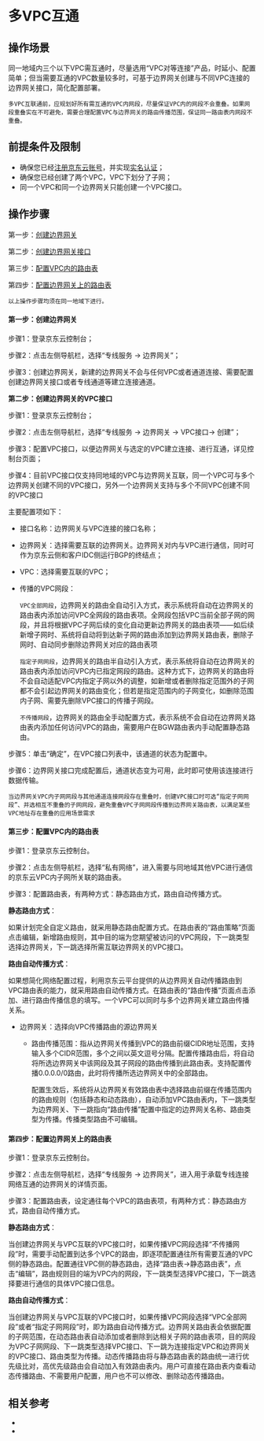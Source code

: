 # 多VPC互通

## 操作场景
同一地域内三个以下VPC需互通时，尽量选用“VPC对等连接”产品，时延小、配置简单；但当需要互通的VPC数量较多时，可基于边界网关创建与不同VPC连接的边界网关接口，简化配置部署。

``
多VPC互联通前，应规划好所有需互通的VPC内网段，尽量保证VPC内的网段不会重叠。如果网段重叠实在不可避免，需要合理配置VPC与边界网关的路由传播范围，保证同一路由表内网段不重叠。
``
## 前提条件及限制
- 确保您已经[注册京东云账号](https://user.jdcloud.com/register?returnUrl=https%3A%2F%2Fwww.jdcloud.com%2F)，并实现[实名认证](https://docs.jdcloud.com/cn/real-name-verification/introduction)；
- 确保您已经创建了两个VPC，VPC下划分了子网；
- 同一个VPC和同一个边界网关只能创建一个VPC接口。


## 操作步骤

第一步：[创建边界网关](multiple-vpcs-interconnection#user-content-1)

第二步：[创建边界网关接口](multiple-vpcs-interconnection#user-content-2)

第三步：[配置VPC内的路由表](multiple-vpcs-interconnection#user-content-3)

第四步：[配置边界网关上的路由表](multiple-vpcs-interconnection#user-content-4)

```
以上操作步骤均须在同一地域下进行。
```

#### **第一步：创建边界网关**

<div id="user-content-1"> </div>

步骤1：登录京东云控制台；

步骤2：点击左侧导航栏，选择“专线服务 -> 边界网关”；

步骤3：创建边界网关，新建的边界网关不会与任何VPC或者通道连接、需要配置创建边界网关接口或者专线通道等建立连接通道。



**第二步：创建边界网关的VPC接口**

<div id="user-content-2"> </div>

步骤1：登录京东云控制台；

步骤2：点击左侧导航栏，选择“专线服务 -> 边界网关 -> VPC接口-> 创建”；

步骤3：配置VPC接口，以便边界网关与选定的VPC建立连接、进行互通，详见控制台页面；

步骤4：目前VPC接口仅支持同地域的VPC与边界网关互联，同一个VPC可与多个边界网关创建不同的VPC接口，另外一个边界网关支持与多个不同VPC创建不同的VPC接口

主要配置项如下：

  - 接口名称：边界网关与VPC连接的接口名称；

  - 边界网关：选择需要互联的边界网关。边界网关对内与VPC进行通信，同时可作为京东云侧和客户IDC侧运行BGP的终结点；
  
  - VPC：选择需要互联的VPC；
  
  - 传播的VPC网段：
  
    ``VPC全部网段``，边界网关的路由全自动引入方式，表示系统将自动在边界网关的路由表内添加访问VPC全网段的路由表项。全网段包括VPC当前全部子网的网段，并且将根据VPC子网后续的变化自动更新边界网关的路由表项——如后续新增子网时、系统将自动将到达新子网的路由添加到边界网关路由表，删除子网时、自动同步删除边界网关对应的路由表项
    
    ``指定子网网段``，边界网关的路由半自动引入方式，表示系统将自动在边界网关的路由表内添加访问VPC内已指定网段的路由。这种方式下，边界网关的路由将不会自动适配VPC内指定子网以外的调整，如新增或者删除指定范围外的子网都不会引起边界网关的路由变化；但若是指定范围内的子网变化，如删除范围内子网、需要先删除VPC接口的传播子网段。
    
    ``不传播网段``，边界网关的路由全手动配置方式，表示系统不会自动在边界网关路由表内添加任何访问VPC的路由，需要用户在BGW路由表内手动配置静态路由。

步骤5：单击“确定”，在VPC接口列表中，该通道的状态为配置中。

步骤6：边界网关接口完成配置后，通道状态变为可用，此时即可使用该连接进行数据传输。

```
当边界网关VPC内子网网段与其他通道连接网段存在重叠时，创建VPC接口时可选“指定子网网段”、并选相互不重叠的子网网段，避免重叠VPC子网网段传播到边界网关路由表，以满足某些VPC地址存在重叠的应用场景需求
```


#### **第三步：配置VPC内的路由表**

<div id="user-content-3"> </div>

步骤1：登录京东云控制台。

步骤2：点击左侧导航栏，选择“私有网络”，进入需要与同地域其他VPC进行通信的京东云VPC内子网所关联的路由表。

步骤3：配置路由表，有两种方式：静态路由方式，路由自动传播方式。

 **静态路由方式**：
  
  如果计划完全自定义路由，就采用静态路由配置方式。在路由表的“路由策略”页面点击编辑，新增路由规则，其中目的端为您期望被访问的VPC网段，下一跳类型选择边界网关，下一跳选择所需互联边界网关的VPC接口。

  **路由自动传播方式**：
  
  如果想简化网络配置过程，利用京东云平台提供的从边界网关自动传播路由到VPC路由表的能力，就采用路由自动传播方式。在路由表的“路由传播”页面点击添加、进行路由传播信息的填写。一个VPC可以同时与多个边界网关建立路由传播关系。
  
- 边界网关：选择向VPC传播路由的源边界网关

  - 路由传播范围：指从边界网关传播到VPC的路由前缀CIDR地址范围，支持输入多个CIDR范围，多个之间以英文逗号分隔。配置传播路由后，将自动将所选边界网关中该网段及其子网段的路由传播到此路由表。支持配置传播0.0.0.0/0路由，此时将传播所选边界网关中的全部路由。

      配置生效后，系统将从边界网关有效路由表中选择路由前缀在传播范围内的路由规则（包括静态和动态路由），自动添加VPC路由表内，下一跳类型为边界网关、下一跳指向“路由传播”配置中指定的边界网关名称、路由类型为传播。传播类型路由不可编辑。

#### **第四步：配置边界网关上的路由表**

<div id="user-content-4"> </div>

步骤1：登录京东云控制台。

步骤2：点击左侧导航栏，选择“专线服务 -> 边界网关”，进入用于承载专线连接网络互通的边界网关的详情页面。

步骤3：配置路由表，设定通往每个VPC的路由表项，有两种方式：静态路由方式，路由自动传播方式。

**静态路由方式**：

当创建边界网关与VPC互联的VPC接口时，如果传播VPC网段选择“不传播网段”时，需要手动配置到达多个VPC的路由，即逐项配置通往所有需要互通的VPC侧的静态路由。配置通往VPC侧的静态路由，选择“路由表->静态路由表”，点击“编辑”，路由规则目的端为VPC内的网段，下一跳类型选择VPC接口，下一跳选择要进行通信的具体VPC接口信息。

**路由自动传播方式**：

当创建边界网关与VPC互联的VPC接口时，如果传播VPC网段选择“VPC全部网段”或者“指定子网网段”时，即为路由自动传播方式。边界网关路由表会依据配置的子网范围，在动态路由表自动添加或者删除到达相关子网的路由表项，目的网段为VPC子网网段、下一跳类型选择VPC接口、下一跳为连接指定VPC和边界网关的VPC接口、路由类型为传播。动态传播路由将与静态路由表的路由统一进行优先级比对，高优先级路由会自动加入有效路由表内。用户可直接在路由表内查看动态传播路由、不需要用户配置，用户也不可以修改、删除动态传播路由。

## 相关参考

- []()       
- []()




